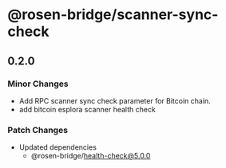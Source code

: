 # @rosen-bridge/scanner-sync-check

## 0.2.0

### Minor Changes

- Add RPC scanner sync check parameter for Bitcoin chain.
- add bitcoin esplora scanner health check

### Patch Changes

- Updated dependencies
  - @rosen-bridge/health-check@5.0.0
